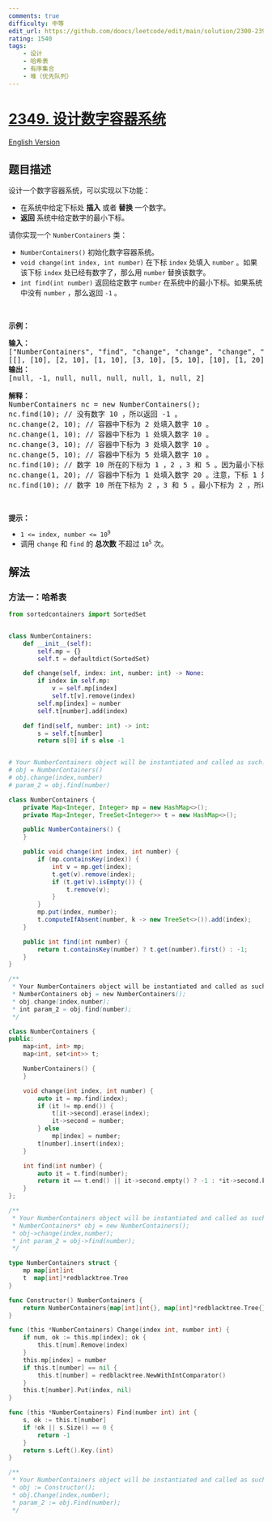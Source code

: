 ```yaml
---
comments: true
difficulty: 中等
edit_url: https://github.com/doocs/leetcode/edit/main/solution/2300-2399/2349.Design%20a%20Number%20Container%20System/README.md
rating: 1540
tags:
    - 设计
    - 哈希表
    - 有序集合
    - 堆（优先队列）
---
```


# [2349. 设计数字容器系统](https://leetcode.cn/problems/design-a-number-container-system)

[English Version](/solution/2300-2399/2349.Design%20a%20Number%20Container%20System/README_EN.md)

## 题目描述

<!-- 这里写题目描述 -->

<p>设计一个数字容器系统，可以实现以下功能：</p>

<ul>
	<li>在系统中给定下标处&nbsp;<strong>插入</strong>&nbsp;或者 <strong>替换</strong>&nbsp;一个数字。</li>
	<li><strong>返回</strong>&nbsp;系统中给定数字的最小下标。</li>
</ul>

<p>请你实现一个&nbsp;<code>NumberContainers</code>&nbsp;类：</p>

<ul>
	<li><code>NumberContainers()</code>&nbsp;初始化数字容器系统。</li>
	<li><code>void change(int index, int number)</code> 在下标&nbsp;<code>index</code>&nbsp;处填入&nbsp;<code>number</code>&nbsp;。如果该下标&nbsp;<code>index</code>&nbsp;处已经有数字了，那么用 <code>number</code>&nbsp;替换该数字。</li>
	<li><code>int find(int number)</code>&nbsp;返回给定数字&nbsp;<code>number</code>&nbsp;在系统中的最小下标。如果系统中没有&nbsp;<code>number</code>&nbsp;，那么返回&nbsp;<code>-1</code>&nbsp;。</li>
</ul>

<p>&nbsp;</p>

<p><strong>示例：</strong></p>

<pre>
<strong>输入：</strong>
["NumberContainers", "find", "change", "change", "change", "change", "find", "change", "find"]
[[], [10], [2, 10], [1, 10], [3, 10], [5, 10], [10], [1, 20], [10]]
<strong>输出：</strong>
[null, -1, null, null, null, null, 1, null, 2]

<strong>解释：</strong>
NumberContainers nc = new NumberContainers();
nc.find(10); // 没有数字 10 ，所以返回 -1 。
nc.change(2, 10); // 容器中下标为 2 处填入数字 10 。
nc.change(1, 10); // 容器中下标为 1 处填入数字 10 。
nc.change(3, 10); // 容器中下标为 3 处填入数字 10 。
nc.change(5, 10); // 容器中下标为 5 处填入数字 10 。
nc.find(10); // 数字 10 所在的下标为 1 ，2 ，3 和 5 。因为最小下标为 1 ，所以返回 1 。
nc.change(1, 20); // 容器中下标为 1 处填入数字 20 。注意，下标 1 处之前为 10 ，现在被替换为 20 。
nc.find(10); // 数字 10 所在下标为 2 ，3 和 5 。最小下标为 2 ，所以返回 2 。
</pre>

<p>&nbsp;</p>

<p><strong>提示：</strong></p>

<ul>
	<li><code>1 &lt;= index, number &lt;= 10<sup>9</sup></code></li>
	<li>调用&nbsp;<code>change</code> 和&nbsp;<code>find</code>&nbsp;的&nbsp;<strong>总次数</strong>&nbsp;不超过&nbsp;<code>10<sup>5</sup></code> 次。</li>
</ul>

## 解法

### 方法一：哈希表

<!-- tabs:start -->

```python
from sortedcontainers import SortedSet


class NumberContainers:
    def __init__(self):
        self.mp = {}
        self.t = defaultdict(SortedSet)

    def change(self, index: int, number: int) -> None:
        if index in self.mp:
            v = self.mp[index]
            self.t[v].remove(index)
        self.mp[index] = number
        self.t[number].add(index)

    def find(self, number: int) -> int:
        s = self.t[number]
        return s[0] if s else -1


# Your NumberContainers object will be instantiated and called as such:
# obj = NumberContainers()
# obj.change(index,number)
# param_2 = obj.find(number)
```

```java
class NumberContainers {
    private Map<Integer, Integer> mp = new HashMap<>();
    private Map<Integer, TreeSet<Integer>> t = new HashMap<>();

    public NumberContainers() {
    }

    public void change(int index, int number) {
        if (mp.containsKey(index)) {
            int v = mp.get(index);
            t.get(v).remove(index);
            if (t.get(v).isEmpty()) {
                t.remove(v);
            }
        }
        mp.put(index, number);
        t.computeIfAbsent(number, k -> new TreeSet<>()).add(index);
    }

    public int find(int number) {
        return t.containsKey(number) ? t.get(number).first() : -1;
    }
}

/**
 * Your NumberContainers object will be instantiated and called as such:
 * NumberContainers obj = new NumberContainers();
 * obj.change(index,number);
 * int param_2 = obj.find(number);
 */
```

```cpp
class NumberContainers {
public:
    map<int, int> mp;
    map<int, set<int>> t;

    NumberContainers() {
    }

    void change(int index, int number) {
        auto it = mp.find(index);
        if (it != mp.end()) {
            t[it->second].erase(index);
            it->second = number;
        } else
            mp[index] = number;
        t[number].insert(index);
    }

    int find(int number) {
        auto it = t.find(number);
        return it == t.end() || it->second.empty() ? -1 : *it->second.begin();
    }
};

/**
 * Your NumberContainers object will be instantiated and called as such:
 * NumberContainers* obj = new NumberContainers();
 * obj->change(index,number);
 * int param_2 = obj->find(number);
 */
```

```go
type NumberContainers struct {
	mp map[int]int
	t  map[int]*redblacktree.Tree
}

func Constructor() NumberContainers {
	return NumberContainers{map[int]int{}, map[int]*redblacktree.Tree{}}
}

func (this *NumberContainers) Change(index int, number int) {
	if num, ok := this.mp[index]; ok {
		this.t[num].Remove(index)
	}
	this.mp[index] = number
	if this.t[number] == nil {
		this.t[number] = redblacktree.NewWithIntComparator()
	}
	this.t[number].Put(index, nil)
}

func (this *NumberContainers) Find(number int) int {
	s, ok := this.t[number]
	if !ok || s.Size() == 0 {
		return -1
	}
	return s.Left().Key.(int)
}

/**
 * Your NumberContainers object will be instantiated and called as such:
 * obj := Constructor();
 * obj.Change(index,number);
 * param_2 := obj.Find(number);
 */
```

<!-- tabs:end -->

<!-- end -->
